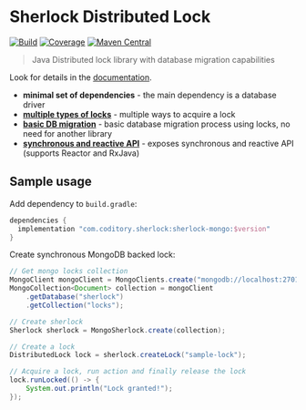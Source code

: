 # Sherlock Distributed Lock
[![Build](https://github.com/coditory/sherlock-distributed-lock/actions/workflows/build.yml/badge.svg)](https://github.com/coditory/sherlock-distributed-lock/actions/workflows/build.yml)
[![Coverage](https://codecov.io/gh/coditory/sherlock-distributed-lock/branch/master/graph/badge.svg)](https://codecov.io/gh/coditory/sherlock-distributed-lock)
[![Maven Central](https://maven-badges.herokuapp.com/maven-central/com.coditory.sherlock/sherlock-api-sync/badge.svg)](https://search.maven.org/search?q=com.coditory.sherlock)

> Java Distributed lock library with database migration capabilities

Look for details in the [documentation](https://coditory.github.io/sherlock-distributed-lock/).

- **minimal set of dependencies** - the main dependency is a database driver
- **[multiple types of locks](https://coditory.github.io/sherlock-distributed-lock/locks)** - multiple ways to acquire a lock
- **[basic DB migration](https://coditory.github.io/sherlock-distributed-lock/migrator)** - basic database migration process using locks, no need for another library
- **[synchronous and reactive API](https://coditory.github.io/sherlock-distributed-lock/api)** - exposes synchronous and reactive API (supports Reactor and RxJava)

## Sample usage

Add dependency to `build.gradle`:
```groovy
dependencies {
  implementation "com.coditory.sherlock:sherlock-mongo:$version"
}
```

Create synchronous MongoDB backed lock:
```java
// Get mongo locks collection
MongoClient mongoClient = MongoClients.create("mongodb://localhost:27017/sherlock");
MongoCollection<Document> collection = mongoClient
    .getDatabase("sherlock")
    .getCollection("locks");

// Create sherlock
Sherlock sherlock = MongoSherlock.create(collection);

// Create a lock
DistributedLock lock = sherlock.createLock("sample-lock");

// Acquire a lock, run action and finally release the lock
lock.runLocked(() -> {
    System.out.println("Lock granted!");
});
```

